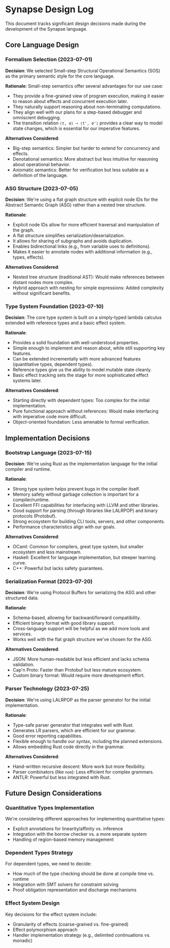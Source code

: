 # Synapse Design Log

This document tracks significant design decisions made during the development of the Synapse language.

## Core Language Design

### Formalism Selection (2023-07-01)

**Decision**: We selected Small-step Structural Operational Semantics (SOS) as the primary semantic style for the core language.

**Rationale**: Small-step semantics offer several advantages for our use case:
- They provide a fine-grained view of program execution, making it easier to reason about effects and concurrent execution later.
- They naturally support reasoning about non-terminating computations.
- They align well with our plans for a step-based debugger and omniscient debugging.
- The transition relation `⟨t, σ⟩ → ⟨t', σ'⟩` provides a clear way to model state changes, which is essential for our imperative features.

**Alternatives Considered**:
- Big-step semantics: Simpler but harder to extend for concurrency and effects.
- Denotational semantics: More abstract but less intuitive for reasoning about operational behavior.
- Axiomatic semantics: Better for verification but less suitable as a definition of the language.

### ASG Structure (2023-07-05)

**Decision**: We're using a flat graph structure with explicit node IDs for the Abstract Semantic Graph (ASG) rather than a nested tree structure.

**Rationale**:
- Explicit node IDs allow for more efficient traversal and manipulation of the graph.
- A flat structure simplifies serialization/deserialization.
- It allows for sharing of subgraphs and avoids duplication.
- Enables bidirectional links (e.g., from variable uses to definitions).
- Makes it easier to annotate nodes with additional information (e.g., types, effects).

**Alternatives Considered**:
- Nested tree structure (traditional AST): Would make references between distant nodes more complex.
- Hybrid approach with nesting for simple expressions: Added complexity without significant benefits.

### Type System Foundation (2023-07-10)

**Decision**: The core type system is built on a simply-typed lambda calculus extended with reference types and a basic effect system.

**Rationale**:
- Provides a solid foundation with well-understood properties.
- Simple enough to implement and reason about, while still supporting key features.
- Can be extended incrementally with more advanced features (quantitative types, dependent types).
- Reference types give us the ability to model mutable state cleanly.
- Basic effect tracking sets the stage for more sophisticated effect systems later.

**Alternatives Considered**:
- Starting directly with dependent types: Too complex for the initial implementation.
- Pure functional approach without references: Would make interfacing with imperative code more difficult.
- Object-oriented foundation: Less amenable to formal verification.

## Implementation Decisions

### Bootstrap Language (2023-07-15)

**Decision**: We're using Rust as the implementation language for the initial compiler and runtime.

**Rationale**:
- Strong type system helps prevent bugs in the compiler itself.
- Memory safety without garbage collection is important for a compiler/runtime.
- Excellent FFI capabilities for interfacing with LLVM and other libraries.
- Good support for parsing (through libraries like LALRPOP) and binary protocols (Protobuf).
- Strong ecosystem for building CLI tools, servers, and other components.
- Performance characteristics align with our goals.

**Alternatives Considered**:
- OCaml: Common for compilers, great type system, but smaller ecosystem and less mainstream.
- Haskell: Excellent for language implementation, but steeper learning curve.
- C++: Powerful but lacks safety guarantees.

### Serialization Format (2023-07-20)

**Decision**: We're using Protocol Buffers for serializing the ASG and other structured data.

**Rationale**:
- Schema-based, allowing for backward/forward compatibility.
- Efficient binary format with good library support.
- Cross-language support will be helpful as we add more tools and services.
- Works well with the flat graph structure we've chosen for the ASG.

**Alternatives Considered**:
- JSON: More human-readable but less efficient and lacks schema validation.
- Cap'n Proto: Faster than Protobuf but less mature ecosystem.
- Custom binary format: Would require more development effort.

### Parser Technology (2023-07-25)

**Decision**: We're using LALRPOP as the parser generator for the initial implementation.

**Rationale**:
- Type-safe parser generator that integrates well with Rust.
- Generates LR parsers, which are efficient for our grammar.
- Good error reporting capabilities.
- Flexible enough to handle our syntax, including the planned extensions.
- Allows embedding Rust code directly in the grammar.

**Alternatives Considered**:
- Hand-written recursive descent: More work but more flexibility.
- Parser combinators (like `nom`): Less efficient for complex grammars.
- ANTLR: Powerful but less integrated with Rust.

## Future Design Considerations

### Quantitative Types Implementation

We're considering different approaches for implementing quantitative types:
- Explicit annotations for linearity/affinity vs. inference
- Integration with the borrow checker vs. a more separate system
- Handling of region-based memory management

### Dependent Types Strategy

For dependent types, we need to decide:
- How much of the type checking should be done at compile time vs. runtime
- Integration with SMT solvers for constraint solving
- Proof obligation representation and discharge mechanisms

### Effect System Design

Key decisions for the effect system include:
- Granularity of effects (coarse-grained vs. fine-grained)
- Effect polymorphism approach
- Handler implementation strategy (e.g., delimited continuations vs. monadic)